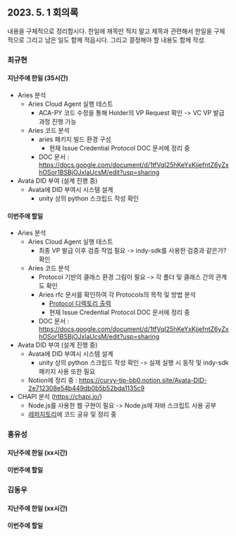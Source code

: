 ## 2023. 5. 1 회의록

내용을 구체적으로 정리합시다. 한일에 재목만 적지 말고 제목과 관련해서 한일을 구체적으로 그리고 남은 일도 함께 적읍시다. 그리고 결정해야 할 내용도 함께 작성.


### 최규현

#### 지난주에 한일 (35시간)
  - Aries 분석
    - Aries Cloud Agent 실행 테스트
      - ACA-PY 코드 수정을 통해 Holder의 VP Request 확인 -> VC VP 발급 과정 진행 가능
    - Aries 코드 분석
      - aries 패키지 빌드 환경 구성
        - 현재  Issue Credential Protocol DOC 문서에 정리 중
      - DOC 문서 : https://docs.google.com/document/d/1tfVqI25hKeYxKjjefntZ6yZxhOSor1BSBjOJxlaUcsM/edit?usp=sharing
  - Avata DID 부여 (설계 진행 중)
    - Avata에 DID 부여시 시스템 설계
      - unity 상의 python 스크립드 작성 확인

#### 이번주에 할일
  - Aries 분석
    - Aries Cloud Agent 실행 테스트
      - 최종 VP 발급 이후 검증 작업 필요 -> indy-sdk를 사용한 검증과 같은가? 확인
    - Aries 코드 분석
      - Protocol 기반의 클래스 환경 그림이 필요 -> 각 폴더 및 클래스 간의 관계도 확인
      - Aries rfc 문서를 확인하여 각 Protocols의 목적 및 방법 분석
        - [Protocol 디렉토리 출력](/HyperledgerAries/aries-python-test/README.md) 
        - 현재 Issue Credential Protocol DOC 문서에 정리 중
      - DOC 문서 : https://docs.google.com/document/d/1tfVqI25hKeYxKjjefntZ6yZxhOSor1BSBjOJxlaUcsM/edit?usp=sharing
  - Avata DID 부여 (설계 진행 중)
    - Avata에 DID 부여시 시스템 설계
      - unity 상의 python 스크립드 작성 확인 -> 실제 실행 시 동작 및 indy-sdk 패키지 사용 또한 필요
    - Notion에 정리 중 : https://curvy-tip-bb0.notion.site/Avata-DID-2e712308e54b449db0b5b52bda1135c9
  - CHAPI 분석 (https://chapi.io/)
    - Node.js를 사용한 웹 구현이 필요 -> Node.js에 자바 스크립트 사용 공부
    - [레퍼지토리](/Metaverse/HyperledgerAries/CHAPI_test)에 코드 공유 및 정리 중


### 홍유성

#### 지난주에 한일 (xx시간)



#### 이번주에 할일


### 김동우

#### 지난주에 한일 (xx시간)


#### 이번주에 할일

